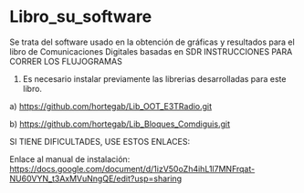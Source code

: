 # Libro_su_software
Se trata del software usado en la obtención de gráficas y resultados para el libro de Comunicaciones Digitales basadas en SDR
INSTRUCCIONES PARA CORRER LOS FLUJOGRAMAS
1) Es necesario instalar previamente las librerias desarrolladas para este libro. 

  a) https://github.com/hortegab/Lib_OOT_E3TRadio.git
  
  b) https://github.com/hortegab/Lib_Bloques_Comdiguis.git


SI TIENE DIFICULTADES, USE ESTOS ENLACES:

Enlace al manual de instalación: https://docs.google.com/document/d/1izV50oZh4ihL1l7MNFrqat-NU60VYN_t3AxMVuNngQE/edit?usp=sharing
